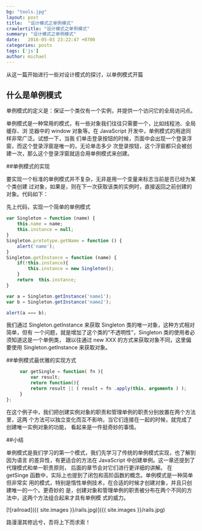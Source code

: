 ```yaml
---
bg: "tools.jpg"
layout: post
title:  "设计模式之单例模式"
crawlertitle: "设计模式之单例模式"
summary: "设计模式之单例模式"
date:   2016-05-03 23:22:47 +0700
categories: posts
tags: ['js']
author: michael
---
```

从这一篇开始进行一些对设计模式的探讨，以单例模式开篇


## 什么是单例模式

单例模式的定义是：保证一个类仅有一个实例，并提供一个访问它的全局访问点。

单例模式是一种常用的模式，有一些对象我们往往只需要一个，比如线程池、全局缓存、浏
览器中的 window 对象等。在 JavaScript 开发中，单例模式的用途同样非常广泛。试想一下，当我
们单击登录按钮的时候，页面中会出现一个登录浮窗，而这个登录浮窗是唯一的，无论单击多少
次登录按钮，这个浮窗都只会被创建一次，那么这个登录浮窗就适合用单例模式来创建。

##单例模式的实现

要实现一个标准的单例模式并不复杂，无非是用一个变量来标志当前是否已经为某个类创建
过对象，如果是，则在下一次获取该类的实例时，直接返回之前创建的对象。代码如下：

先上代码，实现一个简单的单例模式

```javascript
var Singleton = function (name) {
    this.name = name;
    this.instance = null;
}
Singleton.prototype.getName = function () {
    alert('name');
}
Singleton.getInstance = function (name) {
    if(!this.instance){
        this.instance = new Singleton();
    }
    return  this.instance;
}

var a = Singleton.getInstance('name1');
var b = Singleton.getInstance('name2');

alert(a === b);
```
我们通过 Singleton.getInstance 来获取 Singleton 类的唯一对象，这种方式相对简单，但有
一个问题，就是增加了这个类的“不透明性”，Singleton 类的使用者必须知道这是一个单例类，
跟以往通过 new XXX 的方式来获取对象不同，这里偏要使用 Singleton.getInstance 来获取对象。

##单例模式最优雅的实现方式

```javascript
     var getSingle = function( fn ){
         var result;
         return function(){
         return result || ( result = fn .apply(this, arguments ) );
     }
};
```
在这个例子中，我们把创建实例对象的职责和管理单例的职责分别放置在两个方法里，这两
个方法可以独立变化而互不影响，当它们连接在一起的时候，就完成了创建唯一实例对象的功能，
看起来是一件挺奇妙的事情。

##小结

单例模式是我们学习的第一个模式，我们先学习了传统的单例模式实现，也了解到因为语言
的差异性，有更适合的方法在 JavaScript 中创建单例。这一章还提到了代理模式和单一职责原则，
后面的章节会对它们进行更详细的讲解。
在 getSinge 函数中，实际上也提到了闭包和高阶函数的概念。单例模式是一种简单但非常实
用的模式，特别是惰性单例技术，在合适的时候才创建对象，并且只创建唯一的一个。更奇妙的
是，创建对象和管理单例的职责被分布在两个不同的方法中，这两个方法组合起来才具有单例模
式的威力。


[![railroad]({{ site.images }}/rails.jpg)]({{ site.images }}/rails.jpg)

路漫漫其修远兮，吾将上下而求索！